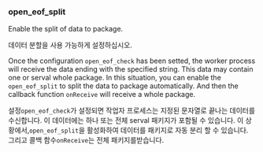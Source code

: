 ### open_eof_split

Enable the split of data to package.

데이터 분할을 사용 가능하게 설정하십시오.

Once the configuration `open_eof_check` has been setted, the worker process will receive the data ending with the specified string. This data may contain one or serval whole package. In this situation, you can enable the `open_eof_split` to split the data to package automatically. And then the callback function `onReceive` will receive a whole package.

설정`open_eof_check`가 설정되면 작업자 프로세스는 지정된 문자열로 끝나는 데이터를 수신합니다. 이 데이터에는 하나 또는 전체 serval 패키지가 포함될 수 있습니다. 이 상황에서,`open_eof_split`을 활성화하여 데이터를 패키지로 자동 분리 할 수 있습니다. 그리고 콜백 함수`onReceive`는 전체 패키지를받습니다.
